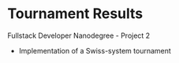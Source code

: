 # Tournament Results
Fullstack Developer Nanodegree - Project 2
- Implementation of a Swiss-system tournament
